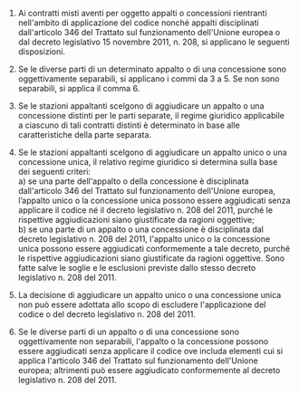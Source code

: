 1. Ai contratti misti aventi per oggetto appalti o concessioni rientranti nell'ambito di applicazione del codice nonché appalti disciplinati dall'articolo 346 del Trattato sul funzionamento dell'Unione europea o dal decreto legislativo 15 novembre 2011, n. 208, si applicano le seguenti disposizioni.

2. Se le diverse parti di un determinato appalto o di una concessione sono oggettivamente separabili, si applicano i commi da 3 a 5. Se non sono separabili, si applica il comma 6.

3. Se le stazioni appaltanti scelgono di aggiudicare un appalto o una concessione distinti per le parti separate, il regime giuridico applicabile a ciascuno di tali contratti distinti è determinato in base alle caratteristiche della parte separata.

4. Se le stazioni appaltanti scelgono di aggiudicare un appalto unico o una concessione unica, il relativo regime giuridico si determina sulla base dei seguenti criteri: <br>a) se una parte dell'appalto o della concessione è disciplinata dall'articolo 346 del Trattato sul funzionamento dell'Unione europea, l’appalto unico o la concessione unica possono essere aggiudicati senza applicare il codice né il decreto legislativo n. 208 del 2011, purché le rispettive aggiudicazioni siano giustificate da ragioni oggettive; <br>b) se una parte di un appalto o una concessione è disciplinata dal decreto legislativo n. 208 del 2011, l'appalto unico o la concessione unica possono essere aggiudicati conformemente a tale decreto, purché le rispettive aggiudicazioni siano giustificate da ragioni oggettive. Sono fatte salve le soglie e le esclusioni previste dallo stesso decreto legislativo n. 208 del 2011.

5. La decisione di aggiudicare un appalto unico o una concessione unica non può essere adottata allo scopo di escludere l'applicazione del codice o del decreto legislativo n. 208 del 2011.
 
6. Se le diverse parti di un appalto o di una concessione sono oggettivamente non separabili, l'appalto o la concessione possono essere aggiudicati senza applicare il codice ove includa elementi cui si applica l'articolo 346 del Trattato sul funzionamento dell'Unione europea; altrimenti può essere aggiudicato conformemente al decreto legislativo n. 208 del 2011.
